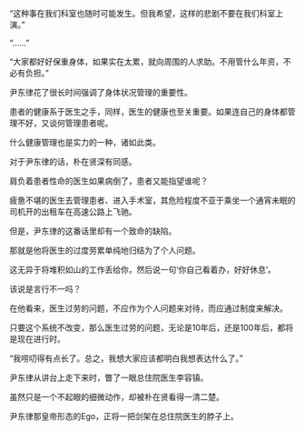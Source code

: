 “这种事在我们科室也随时可能发生。但我希望，这样的悲剧不要在我们科室上演。”

“……”

“大家都好好保重身体，如果实在太累，就向周围的人求助。不用管什么年资，不必有负担。”

尹东律花了很长时间强调了身体状况管理的重要性。

患者的健康系于医生之手，同样，医生的健康也至关重要。如果连自己的身体都管理不好，又谈何管理患者呢。

什么健康管理也是实力的一种，诸如此类。

对于尹东律的话，朴在贤深有同感。

肩负着患者性命的医生如果病倒了，患者又能指望谁呢？

疲惫不堪的医生去管理患者、进入手术室，其危险程度不亚于乘坐一个通宵未眠的司机开的出租车在高速公路上飞驰。

但是，尹东律的这番话里却有一个致命的缺陷。

那就是他将医生的过度劳累单纯地归结为了个人问题。

这无异于将堆积如山的工作丢给你，然后说一句‘你自己看着办，好好休息’。

该说是言行不一吗？

在他看来，医生过劳的问题，不应作为个人问题来对待，而应通过制度来解决。

只要这个系统不改变，那么医生过劳的问题，无论是10年后，还是100年后，都将是现在进行时。

“我唠叨得有点长了。总之，我想大家应该都明白我想表达什么了。”

尹东律从讲台上走下来时，瞥了一眼总住院医生李容镇。

虽然只是一个不起眼的细微动作，却被朴在贤看得一清二楚。

尹东律那皇帝形态的Ego，正将一把剑架在总住院医生的脖子上。